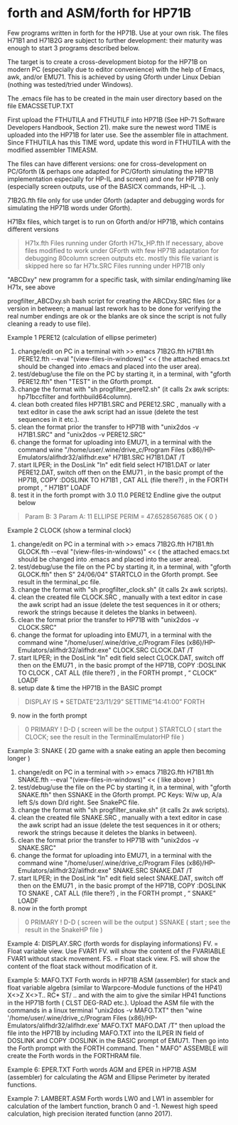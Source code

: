 # forth and ASM/forth for HP71B

Few programs written in forth for the HP71B. Use at your own risk.
The files H71B1 and H71B2G are subject to further development: their maturity was enough to start 3 programs described below.

The target is to create a cross-development biotop for the HP71B on modern PC (especially due to editor convenience) with the help of Emacs, awk, and/or EMU71.
This is achieved by using Gforth under Linux Debian (nothing was tested/tried under Windows).

The .emacs file has to be created in the main user directory based on the file EMACSSETUP.TXT

First upload the FTHUTILA and FTHUTILF into HP71B (See HP-71 Software Developers Handbook, Section 21). make sure the newest word TIME is uploaded into the HP71B for later use. See the assembler file in attachment. Since FTHUTILA has this TIME word, update this word in FTHUTILA with the modified assembler TIMEASM.

The files can have different versions: one for cross-development on PC/Gforth (& perhaps one adapted for PC/Gforth simulating the HP71B implementation especially for HP-IL and screen) and one for HP71B only (especially screen outputs, use of the BASICX commands, HP-IL ..).

71B2G.fth file only for use under Gforth (adapter and debugging words for simulating the HP71B words under Gforth).

H71Bx files, which target is to run on Gforth and/or HP71B, which contains different versions
> H71x.fth        Files running under Gforth
> H71x_HP.fth     If necessary, above files modified to work under GForth with few HP71B adaptation for debugging 80column screen outputs etc. mostly this file variant is skipped here so far
> H71x.SRC       Files running under HP71B only
  
"ABCDxy" new programm for a specific task, with similar ending/naming like H71x, see above

progfilter_ABCDxy.sh  bash script for creating the ABCDxy.SRC files (or a version in between; a manual last rework has to be done for verifying the real number endings are ok or the blanks are ok since the script is not fully cleaning a ready to use file).

Example 1 PERE12 (calculation of ellipse perimeter)
1. change/edit on PC in a terminal with >> emacs 71B2G.fth H71B1.fth PERE12.fth --eval "(view-files-in-windows)" <<  ( the attached emacs.txt should be changed into .emacs and placed into the user area).
2. test/debug/use the file on the PC by starting it, in a terminal, with "gforth PERE12.fth" then "TEST" in the Gforth prompt.
3. change the format with "sh progfilter_pere12.sh" (it calls 2x awk scripts: hp71bccfilter and forthbuild64column).
4. clean both created files HP71B1.SRC and PERE12.SRC , manually with a text editor in case the awk script had an issue (delete the test sequences in it etc.).
5. clean the format prior the transfer to HP71B with "unix2dos -v H71B1.SRC" and "unix2dos -v PERE12.SRC"
6. change the format for uploading into EMU71, in a terminal with the command wine "/home/user/.wine/drive_c/Program Files (x86)/HP-Emulators/alifhdr32/alifhdr.exe" H71B1.SRC H71B1.DAT /T
7. start ILPER; in the DosLink "In" edit field select H71B1.DAT or later PERE12.DAT,  switch off then on the EMU71  ,  in the basic prompt of the HP71B,  COPY :DOSLINK TO H71B1  ,  CAT ALL (file there?)  ,  in the FORTH prompt  ,  “ H71B1” LOADF 
8. test it in the forth prompt with  3.0 11.0 PERE12 Endline give the output below
> Param B: 3 
> Param A: 11 
> ELLIPSE PERIM = 47.6528567685  OK { 0 }

Example 2 CLOCK (show a terminal clock)
1. change/edit on PC in a terminal with >> emacs 71B2G.fth H71B1.fth GLOCK.fth --eval "(view-files-in-windows)" <<  ( the attached emacs.txt should be changed into .emacs and placed into the user area).
2. test/debug/use the file on the PC by starting it, in a terminal, with "gforth GLOCK.fth" then S" 24/06/04" STARTCLO in the Gforth prompt. See result in the terminal_pc file.
3. change the format with "sh progfilter_clock.sh" (it calls 2x awk scripts).
4. clean the created file CLOCK.SRC , manually with a text editor in case the awk script had an issue (delete the test sequences in it or others; rework the strings because it deletes the blanks in between).
5. clean the format prior the transfer to HP71B with "unix2dos -v CLOCK.SRC"
6. change the format for uploading into EMU71, in a terminal with the command wine "/home/user/.wine/drive_c/Program Files (x86)/HP-Emulators/alifhdr32/alifhdr.exe" CLOCK.SRC CLOCK.DAT /T
7. start ILPER; in the DosLink "In" edit field select CLOCK.DAT,  switch off then on the EMU71  ,  in the basic prompt of the HP71B,  COPY :DOSLINK TO CLOCK  ,  CAT ALL (file there?)  ,  in the FORTH prompt  ,  “ CLOCK” LOADF 
8. setup date & time the HP71B in the BASIC prompt
>DISPLAY IS *
>SETDATE”23/11/29”
>SETTIME”14:41:00”
>FORTH
9. now in the forth prompt
>0 PRIMARY !
>D-D              ( screen will be the output )
>STARTCLO         ( start the CLOCK; see the result in the TerminalEmulatorHP file )

Example 3: SNAKE  ( 2D game with a snake eating an apple then becoming longer )
1. change/edit on PC in a terminal with >> emacs 71B2G.fth H71B1.fth SNAKE.fth --eval "(view-files-in-windows)" << ( like above )
2. test/debug/use the file on the PC by starting it, in a terminal, with "gforth SNAKE.fth" then SSNAKE in the Gforth prompt. PC Keys: W/w up, A/a left S/s down D/d right. See SnakePC file.
3. change the format with "sh progfilter_snake.sh" (it calls 2x awk scripts).
4. clean the created file SNAKE.SRC , manually with a text editor in case the awk script had an issue (delete the test sequences in it or others; rework the strings because it deletes the blanks in between).
5. clean the format prior the transfer to HP71B with "unix2dos -v SNAKE.SRC"
6. change the format for uploading into EMU71, in a terminal with the command wine "/home/user/.wine/drive_c/Program Files (x86)/HP-Emulators/alifhdr32/alifhdr.exe" SNAKE.SRC SNAKE.DAT /T
7. start ILPER; in the DosLink "In" edit field select SNAKE.DAT,  switch off then on the EMU71  ,  in the basic prompt of the HP71B,  COPY :DOSLINK TO SNAKE  ,  CAT ALL (file there?)  ,  in the FORTH prompt  ,  “ SNAKE” LOADF 
8. now in the forth prompt
>0 PRIMARY !
>D-D              ( screen will be the output )
>SSNAKE           ( start ; see the result in the SnakeHP file )

Example 4: DISPLAY.SRC (forth words for displaying informations)
FV. = Float variable view. Use FVAR1 FV. will show the content of the FVARIABLE FVAR1 without stack movement.
FS. = Float stack view. FS. will show the content of the float stack without modification of it.

Example 5: MAFO.TXT
Forth words in HP71B ASM (assembler) for stack and float variable algebra (similar to Warpcore-Module functions of the HP41) X<>Z X<>T.. RC* ST/ .. and with the aim to give the similar HP41 functions in the HP71B forth ( CLST DEG-RAD etc.). Upload the ASM file with the commands in a linux terminal "unix2dos -v MAFO.TXT" then "wine '/home/user/.wine/drive_c/Program Files (x86)/HP-Emulators/alifhdr32/alifhdr.exe' MAFO.TXT MAFO.DAT /T" then upload the file into the HP71B by including MAFO.TXT into the ILPER IN field of DOSLINK and COPY :DOSLINK in the BASIC prompt of EMU71. Then go into the Forth prompt with the FORTH command. Then " MAFO" ASSEMBLE will create the Forth words in the FORTHRAM file.

Example 6: EPER.TXT
Forth words AGM and EPER in HP71B ASM (assembler) for calculating the AGM and Ellipse Perimeter by iterated functions.

Example 7: LAMBERT.ASM
Forth words LW0 and LW1 in assembler for calculation of the lambert function, branch 0 and -1. Newest high speed calculation, high precision iterated function (anno 2017).

